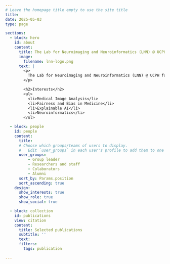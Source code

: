 ```yaml
---
# Leave the homepage title empty to use the site title
title:
date: 2025-05-03
type: page

sections:
  - block: hero
    id: about 
    content:
      title: The Lab for Neuroimaging and Neuroinformatics (LNN) @ UCPH
      image:
        filename: lnn-logo.png
      text: |
        <p>
          The Lab for Neuroimaging and Neuroinformatics (LNN) @ UCPH focuses on leveraging advanced imaging technologies and computational methods to study the human brain. The lab integrates neuroimaging data with neuroinformatics approaches to understand brain structure, function, and connectivity. Research areas typically include the development and application of machine learning algorithms, image analysis techniques, and data integration methods to advance the field of neuroscience and improve clinical outcomes in neurology and psychiatry. The lab's work often involves interdisciplinary collaboration, bridging gaps between computational sciences and neuroscience.
        </p>

        <h2>Interests</h2>
        <ul>
          <li>Medical Image Analysis</li>
          <li>Fairness and Bias in Medicine</li>
          <li>Explainable AI</li>
          <li>Neuroinformatics</li>
        </ul>

  - block: people
    id: people
    content:
      title:
      # Choose which groups/teams of users to display.
      #   Edit `user_groups` in each user's profile to add them to one or more of these groups.
      user_groups:
          - Group leader
          - Researchers and staff
          - Colaborators 
          - Alumni
      sort_by: Params.position
      sort_ascending: true
    design:
      show_interests: true
      show_role: true
      show_social: true

  - block: collection
    id: publications
    view: citation
    content:
      title: Selected publications 
      subtitle: ''
      text:
      filters:
        tags: publication
  
---
```

